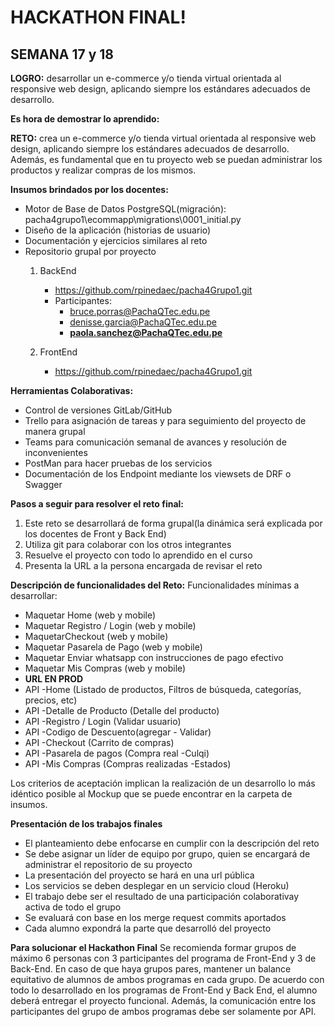 # HACKATHON FINAL!

## SEMANA 17 y 18

**LOGRO:** desarrollar un e-commerce y/o tienda virtual orientada al responsive web design, aplicando siempre los estándares adecuados de desarrollo.

**Es hora de demostrar lo aprendido:**

**RETO:** crea un e-commerce y/o tienda virtual orientada al responsive web design, aplicando siempre los estándares adecuados de desarrollo. Además, es fundamental que en tu proyecto web se puedan administrar los productos y realizar compras de los mismos. 

**Insumos brindados por los docentes:**

 - Motor de Base de Datos PostgreSQL(migración): pacha4grupo1\ecommapp\migrations\0001_initial.py
 - Diseño de la aplicación (historias de usuario)
 - Documentación y ejercicios similares al reto
 - Repositorio grupal por proyecto
	 1. BackEnd
		 - https://github.com/rpinedaec/pacha4Grupo1.git
		 - Participantes:
		 	- bruce.porras@PachaQTec.edu.pe
			- denisse.garcia@PachaQTec.edu.pe
			- **paola.sanchez@PachaQTec.edu.pe**

	 2. FrontEnd
		 - https://github.com/rpinedaec/pacha4Grupo1.git

**Herramientas Colaborativas:**
 - Control de versiones GitLab/GitHub
 - Trello para asignación de tareas y para seguimiento del proyecto de manera grupal
 - Teams para comunicación semanal de avances y resolución de inconvenientes
 - PostMan para hacer pruebas de los servicios
 - Documentación de los Endpoint mediante los viewsets de DRF o Swagger

**Pasos a seguir para resolver el reto final:**
1. Este reto se desarrollará de forma grupal(la dinámica será explicada por los docentes de Front y Back End)
2. Utiliza git para colaborar con los otros integrantes
3. Resuelve el proyecto con todo lo aprendido en el curso
4. Presenta la URL a la persona encargada de revisar el reto

**Descripción de funcionalidades del Reto:**
Funcionalidades mínimas a desarrollar: 
- Maquetar Home (web y mobile)
- Maquetar Registro / Login (web y mobile)
- MaquetarCheckout (web y mobile)
- Maquetar Pasarela de Pago (web y mobile)
- Maquetar Enviar whatsapp con instrucciones de pago efectivo 
- Maquetar Mis Compras (web y mobile)
- **URL EN PROD**
- API -Home (Listado de productos, Filtros de búsqueda, categorías, precios, etc)
- API -Detalle de Producto (Detalle del producto)
- API -Registro / Login (Validar usuario)
- API -Codigo de Descuento(agregar - Validar)
- API -Checkout (Carrito de compras)
- API -Pasarela de pagos (Compra real -Culqi)
- API -Mis Compras (Compras realizadas -Estados)

Los criterios de aceptación implican la realización de un desarrollo lo más idéntico posible al Mockup que se puede encontrar en la carpeta de insumos.

**Presentación de los trabajos finales**
- El planteamiento debe enfocarse en cumplir con la descripción del reto
- Se debe asignar un líder de equipo por grupo, quien se encargará de administrar el repositorio de su proyecto
- La presentación del proyecto se hará en una url pública
- Los servicios se deben desplegar en un servicio cloud (Heroku)
- El trabajo debe ser el resultado de una participación colaborativay activa de todo el grupo
- Se evaluará con base en los merge request commits aportados
- Cada alumno expondrá la parte que desarrolló del proyecto


**Para solucionar el Hackathon Final**
Se recomienda formar grupos de máximo 6 personas con 3 participantes del programa de Front-End y 3 de Back-End. 
En caso de que haya grupos pares, mantener un balance equitativo de alumnos de ambos programas en cada grupo.
De acuerdo con todo lo desarrollado en los programas de Front-End y Back End, el alumno deberá entregar el proyecto funcional. 
Además, la comunicación entre los participantes del grupo de ambos programas debe ser solamente por API.